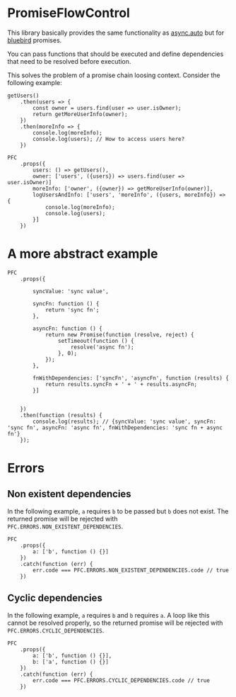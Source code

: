 # PromiseFlowControl
This library basically provides the same functionality as [async.auto](http://caolan.github.io/async/docs.html#auto) but for [bluebird](http://bluebirdjs.com/) promises.

You can pass functions that should be executed and define dependencies that need to be resolved before execution.

This solves the problem of a promise chain loosing context. Consider the following example:
```
getUsers()
    .then(users => {
        const owner = users.find(user => user.isOwner);
        return getMoreUserInfo(owner);
    })
    .then(moreInfo => {
        console.log(moreInfo);
        console.log(users); // How to access users here?
    })

```

```
PFC
    .props({
        users: () => getUsers(),
        owner: ['users', ({users}) => users.find(user => user.isOwner)]
        moreInfo: ['owner', ({owner}) => getMoreUserInfo(owner)],
        logUsersAndInfo: ['users', 'moreInfo', ({users, moreInfo}) => {
            console.log(moreInfo);
            console.log(users);
        }]
    })
```

# A more abstract example 

```
PFC
    .props({

        syncValue: 'sync value',

        syncFn: function () {
            return 'sync fn';
        },

        asyncFn: function () {
            return new Promise(function (resolve, reject) {
                setTimeout(function () {
                    resolve('async fn');
                }, 0);
            });
        },

        fnWithDependencies: ['syncFn', 'asyncFn', function (results) {
            return results.syncFn + ' + ' + results.asyncFn;
        }]


    })
    .then(function (results) {
        console.log(results); // {syncValue: 'sync value', syncFn: 'sync fn', asyncFn: 'async fn', fnWithDependencies: 'sync fn + async fn'}
    });
```


# Errors


## Non existent dependencies

In the following example, `a` requires `b` to be passed but `b` does not exist.
The returned promise will be rejected with `PFC.ERRORS.NON_EXISTENT_DEPENDENCIES`.

```
PFC
    .props({
        a: ['b', function () {}]
    })
    .catch(function (err) {
        err.code === PFC.ERRORS.NON_EXISTENT_DEPENDENCIES.code // true
    })
```

## Cyclic dependencies

In the following example, `a` requires `b` and `b` requires `a`.
A loop like this cannot be resolved properly, so the returned promise will be 
rejected with `PFC.ERRORS.CYCLIC_DEPENDENCIES`.

```
PFC
    .props({
        a: ['b', function () {}],
        b: ['a', function () {}]
    })
    .catch(function (err) {
        err.code === PFC.ERRORS.CYCLIC_DEPENDENCIES.code // true
    })
```

